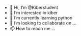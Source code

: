 - 👋 Hi, I’m @Kiberstudent
- 👀 I’m interested in kiber
- 🌱 I’m currently learning python 
- 💞️ I’m looking to collaborate on ...
- 📫 How to reach me ...

<!---
Kiberstudent/Kiberstudent is a ✨ special ✨ repository because its `README.md` (this file) appears on your GitHub profile.
You can click the Preview link to take a look at your changes.
--->
